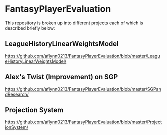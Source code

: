 # FantasyPlayerEvaluation

This repository is broken up into different projects each of which is described briefly below:

## LeagueHistoryLinearWeightsModel
https://github.com/aflynn0213/FantasyPlayerEvaluation/blob/master/LeagueHistoryLinearWeightsModel/

## Alex's Twist (Improvement) on SGP
https://github.com/aflynn0213/FantasyPlayerEvaluation/blob/master/SGPandResearch/

## Projection System
https://github.com/aflynn0213/FantasyPlayerEvaluation/blob/master/ProjectionSystem/

